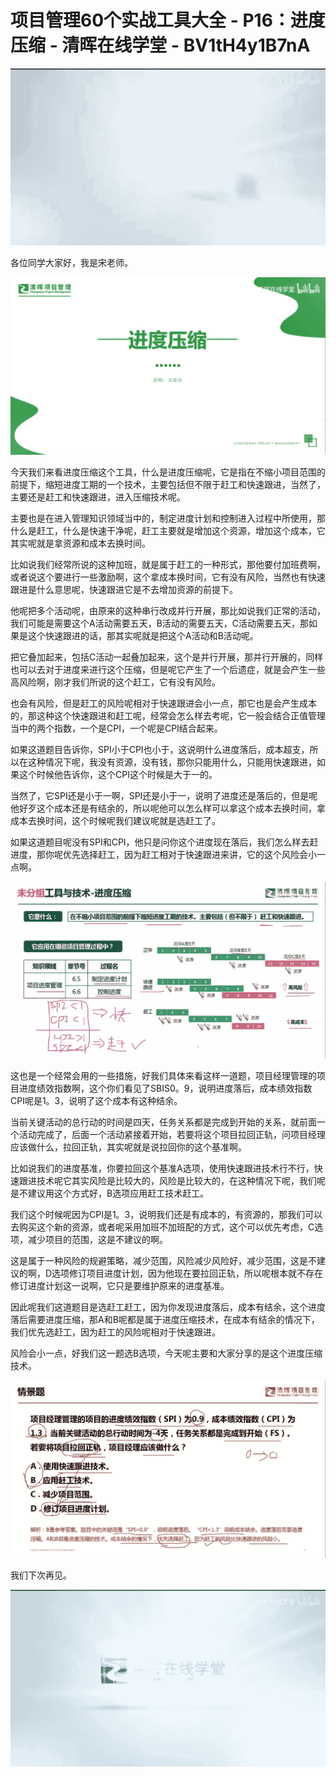 # 项目管理60个实战工具大全 - P16：进度压缩 - 清晖在线学堂 - BV1tH4y1B7nA

![](img/46bee0eaa0bc9f9ce916d85c15637a86_0.png)

各位同学大家好，我是宋老师。

![](img/46bee0eaa0bc9f9ce916d85c15637a86_2.png)

今天我们来看进度压缩这个工具，什么是进度压缩呢，它是指在不缩小项目范围的前提下，缩短进度工期的一个技术，主要包括但不限于赶工和快速跟进，当然了，主要还是赶工和快速跟进，进入压缩技术呢。

主要也是在进入管理知识领域当中的，制定进度计划和控制进入过程中所使用，那什么是赶工，什么是快速干净呢，赶工主要就是增加这个资源，增加这个成本，它其实呢就是拿资源和成本去换时间。

比如说我们经常所说的这种加班，就是属于赶工的一种形式，那他要付加班费啊，或者说这个要进行一些激励啊，这个拿成本换时间，它有没有风险，当然也有快速跟进是什么意思呢，快速跟进它是不去增加资源的前提下。

他呢把多个活动呢，由原来的这种串行改成并行开展，那比如说我们正常的活动，我们可能是需要这个A活动需要五天，B活动的需要五天，C活动需要五天，那如果是这个快速跟进的话，那其实呢就是把这个A活动和B活动呢。

把它叠加起来，包括C活动一起叠加起来，这个是并行开展，那并行开展的，同样也可以去对于进度来进行这个压缩，但是呢它产生了一个后遗症，就是会产生一些高风险啊，刚才我们所说的这个赶工，它有没有风险。

也会有风险，但是赶工的风险呢相对于快速跟进会小一点，那它也是会产生成本的，那这种这个快速跟进和赶工呢，经常会怎么样去考呢，它一般会结合正值管理当中的两个指数，一个是CPI，一个呢是CPI结合起来。

如果这道题目告诉你，SPI小于CPI也小于，这说明什么进度落后，成本超支，所以在这种情况下呢，我没有资源，没有钱，那你只能用什么，只能用快速跟进，如果这个时候他告诉你，这个CPI这个时候是大于一的。

当然了，它SPI还是小于一啊，SPI还是小于一，说明了进度还是落后的，但是呢他好歹这个成本还是有结余的，所以呢他可以怎么样可以拿这个成本去换时间，拿成本去换时间，这个时候呢我们建议呢就是选赶工了。

如果这道题目呢没有SPI和CPI，他只是问你这个进度现在落后，我们怎么样去赶进度，那你呢优先选择赶工，因为赶工相对于快速跟进来讲，它的这个风险会小一点啊。



![](img/46bee0eaa0bc9f9ce916d85c15637a86_4.png)

这也是一个经常会用的一些措施，好我们具体来看这样一道题，项目经理管理的项目进度绩效指数啊，这个你们看见了SBIS0。9，说明进度落后，成本绩效指数CPI呢是1。3，说明了这个成本有这种结余。

当前关键活动的总行动的时间是四天，任务关系都是完成到开始的关系，就前面一个活动完成了，后面一个活动紧接着开始，若要将这个项目拉回正轨，问项目经理应该做什么，拉回正轨，其实呢就是说拉回你的这个基准啊。

比如说我们的进度基准，你要拉回这个基准A选项，使用快速跟进技术行不行，快速跟进技术呢它其实风险是比较大的，风险是比较大的，在这种情况下呢，我们呢是不建议用这个方式好，B选项应用赶工技术赶工。

我们这个时候呢因为CPI是1。3，说明我们还是有成本的，有资源的，那我们可以去购买这个新的资源，或者呢采用加班不加班配的方式，这个可以优先考虑，C选项，减少项目的范围，这是不建议的啊。

这是属于一种风险的规避策略，减少范围，风险减少风险好，减少范围，这是不建议的啊，D选项修订项目进度计划，因为他现在要拉回正轨，所以呢根本就不存在修订进度计划这一说啊，它只是要维护原来的进度基准。

因此呢我们这道题目是选赶工赶工，因为你发现进度落后，成本有结余，这个进度落后需要进度压缩，那A和B呢都是属于进度压缩技术，在成本有结余的情况下，我们优先选赶工，因为赶工的风险呢相对于快速跟进。

风险会小一点，好我们这一题选B选项，今天呢主要和大家分享的是这个进度压缩技术。

![](img/46bee0eaa0bc9f9ce916d85c15637a86_6.png)

我们下次再见。

![](img/46bee0eaa0bc9f9ce916d85c15637a86_8.png)